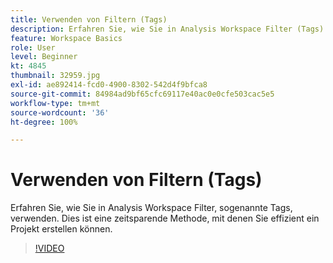```yaml
---
title: Verwenden von Filtern (Tags)
description: Erfahren Sie, wie Sie in Analysis Workspace Filter (Tags) verwenden
feature: Workspace Basics
role: User
level: Beginner
kt: 4845
thumbnail: 32959.jpg
exl-id: ae892414-fcd0-4900-8302-542d4f9bfca8
source-git-commit: 84984ad9bf65cfc69117e40ac0e0cfe503cac5e5
workflow-type: tm+mt
source-wordcount: '36'
ht-degree: 100%

---
```


# Verwenden von Filtern (Tags)

Erfahren Sie, wie Sie in Analysis Workspace Filter, sogenannte Tags, verwenden. Dies ist eine zeitsparende Methode, mit denen Sie effizient ein Projekt erstellen können.

>[!VIDEO](https://video.tv.adobe.com/v/36762/?quality=12&learn=on&captions=ger)
